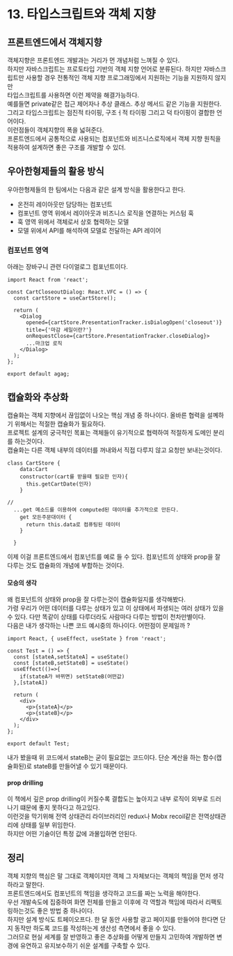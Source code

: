 # 13. 타입스크립트와 객체 지향
## 프론트엔드에서 객체지향
객체지향은 프론트엔드 개발과는 거리가 먼 개념처럼 느껴질 수 있다. <br>
하지만 자바스크립트는 프로토타입 기반의 객체 지향 언어로 분류된다. 하지만 자바스크립트만 사용할 경우 전통적인 객체 지향 프로그래밍에서 지원하는 기능을 지원하지 않지만<br>
타입스크립트를 사용하면 이런 제약을 해결가능하다.
<br>
예를들면 private같은 접근 제어자나 추상 클래스. 추상 메서드 같은 기능을 지원한다.<br>
그리고 타입스크립트는 점진적 타이핑, 구조ㅓ적 타이핑 그리고 덕 타이핑이 결합한 언어이다. <br>
이런점들이 객체지향의 폭을 넓혀준다.<br>
프론트엔드에서 공통적으로 사용되는 컴포넌트와 비즈니스로직에서 객체 지향 원칙을 적용하여 설계하면 좋은 구조를 개발할 수 있더.
## 우아한형제들의 활용 방식
우아한형제들의 한 팀에서는 다음과 같은 설계 방식을 활용한다고 한다.
- 온전히 레이아웃만 담당하는 컴포넌트
- 컴포넌트 영역 위에서 레이아웃과 비즈니스 로직을 연결하는 커스텀 훅
- 훅 영역 위에서 객체로서 상호 협력하는 모델
- 모델 위에서 API를 해석하여 모델로 전달하는 API 레이어

### 컴포넌트 영역
아래는 장바구니 관련 다이얼로그 컴포넌트이다.
```tsx
import React from 'react';

const CartCloseoutDialog: React.VFC = () => {
  const cartStore = useCartStore();

  return (
    <Dialog
      opened={cartStore.PresentationTracker.isDialogOpen('closeout')}
      title={'마감 세일이란?'}
      onRequestClose={cartStore.PresentationTracker.closeDialog}>
      ...마크업 로직
    </Dialog>
  );
};

export default agag;

```
## 캡슐화와 추상화
캡슐화는 객체 지향에서 끊임없이 나오는 핵심 개념 중 하나이다. 올바른 협력을 설꼐하기 위해서는 적절한 캡슐화가 필요하다.
<br>
프로젝트 설계의 궁극적인 목표는 객체들이 유기적으로 협력하여 적절하게 도메인 분리를 하는것이다.
<br>
캡슐화는 다른 객체 내부의 데이터를 꺼내와서 직접 다루지 않고 요청만 보내는것이다.

```tsx
class CartStore {
    data:Cart
    constructor(cart를 받을때 필요한 인자){
      this.getCartDate(인자)
    }

//
  ...get 메소드를 이용하여 computed된 데이터를 추가적으로 만든다.
    get 모든주문대이터 {
      return this.data로 컴퓨팅된 데이터
    }

  }
```

이제 이걸 프론트엔드에서 컴포넌트를 예로 들 수 있다. 컴포넌트의 상태와 prop을 잘 다루는 것도 캡슐화의 개념에 부합하는 것이다.
#### 모승의 생각
왜 컴포넌트의 상태와 prop을 잘 다루는것이 캡슐화일지를 생각해봤다.<br>
가령 우리가 어떤 데이터를 다루는 상태가 있고 이 상태에서 파생되는 여러 상태가 있을 수 있다. 다만 똑같이 상태를 다루더라도 사람마다 다루는 방법이 천차만별이다.
<br>
다음은 내가 생각하는 나쁜 코드 예시중의 하나이다. 어떤점이 문제일까 ?
```tsx
import React, { useEffect, useState } from 'react';

const Test = () => {
  const [stateA,setStateA] = useState()
  const [stateB,setStateB] = useState()
  useEffect(()=>{
    if(stateA가 바뀌면) setStateB(어떤값)
  },[stateA])

  return (
    <div>
      <p>{stateA}</p>
      <p>{stateB}</p>
    </div>
  );
};

export default Test;
```
내가 봤을때 위 코드에서 stateB는 굳이 필요없는 코드이다. 단순 계산을 하는 함수(캡슐화된)로 stateB를 만들어낼 수 있기 때문이다.

#### prop drilling
이 책에서 깊은 prop drilling이 커질수록 결합도는 높아지고 내부 로직이 외부로 드러나기 떄문에 좋지 못하다고 하고있다.
<br>
이런것을 막기위해 전역 상태관리 라이브러리인 redux나 Mobx recoil같은 전역상태관리에 상태를 일부 위임한다.
<br>
하지만 어떤 기술이던 특정 값에 과몰입하면 안된다.

## 정리 
객체 지향의 핵심은 말 그대로 객체이지만 객체 그 자체보다는 객체의 책임을 먼저 생각하라고 말한다.<br>
프론트엔드에서도 컴포넌트의 책임을 생각하고 코드를 짜는 노력을 해야한다.
<br>
우선 개발속도에 집중하여 화면 전체를 만들고 이후에 각 역할과 책임에 따라서 리팩토링하는것도 좋은 방법 중 하나이다.
<br>
하지만 설계 방식도 트페이오프다. 한 달 동안 사용할 광고 페이지를 만들어야 한다면 단지 동작만 하도록 코드를 작성하는게 생산성 측면에서 좋을 수 있다.
<br>
그러므로 현실 세계를 잘 반영하고 좋은 추상화를 어떻게 만들지 고민하여 개발하면 변경에 유연하고 유지보수하기 쉬운 설계를 구축할 수 있다.
